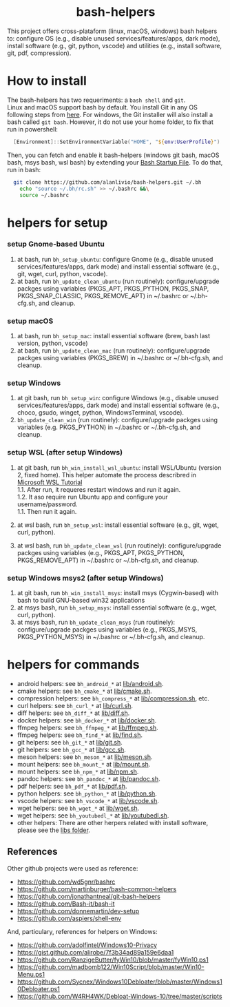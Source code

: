 <h1 align="center">bash-helpers</h1>

This project offers cross-plataform (linux, macOS, windows) bash helpers to: configure OS (e.g., disable unused services/features/apps, dark mode), install software (e.g., git, python, vscode) and utilities (e.g., install software, git, pdf, compression).

# How to install

The bash-helpers has two requeriments: a `bash shell` and `git`.   
Linux and macOS support bash by default. 
You install Git in any OS following steps from [here](https://git-scm.com/download). 
For windows, the Git installer will also install a bash called `git bash`. However, it do not use your home folder, to fix that run in powershell: 

```powershell
  [Environment]::SetEnvironmentVariable("HOME", "${env:UserProfile}")
```

Then, you can fetch and enable it bash-helpers (windows git bash, macOS bash, msys bash, wsl bash) by extending your [Bash Startup File](https://www.gnu.org/software/bash/manual/html_node/Bash-Startup-Files.html). To do that, run in bash:

```bash
  git clone https://github.com/alanlivio/bash-helpers.git ~/.bh
    echo "source ~/.bh/rc.sh" >> ~/.bashrc &&\
    source ~/.bashrc
  ```

# helpers for setup

### setup Gnome-based Ubuntu  

  1. at bash, run `bh_setup_ubuntu`: configure Gnome (e.g., disable unused services/features/apps, dark mode) and install essential software (e.g., git, wget, curl, python, vscode).
  2. at bash, run `bh_update_clean_ubuntu` (run routinely): configure/upgrade packges using variables (PKGS_APT, PKGS_PYTHON, PKGS_SNAP, PKGS_SNAP_CLASSIC, PKGS_REMOVE_APT) in ~/.bashrc or ~/.bh-cfg.sh, and cleanup.

### setup macOS  

  1. at bash, run `bh_setup_mac`: install essential software (brew, bash last version, python, vscode)
  2. at bash, run `bh_update_clean_mac` (run routinely): configure/upgrade packges using variables (PKGS_BREW) in ~/.bashrc or ~/.bh-cfg.sh, and cleanup.

### setup Windows

  1. at git bash, run `bh_setup_win`: configure Windows (e.g., disable unused services/features/apps, dark mode) and install essential software (e.g., choco, gsudo, winget, python, WindowsTerminal, vscode).
  2. `bh_update_clean_win` (run routinely): configure/upgrade packges using variables (e.g. PKGS_PYTHON) in ~/.bashrc or ~/.bh-cfg.sh, and cleanup.

### setup WSL (after setup Windows)

  1. at git bash, run `bh_win_install_wsl_ubuntu`: install WSL/Ubuntu (version 2, fixed home). This helper automate the process describred in [Microsoft WSL Tutorial](https://docs.microsoft.com/en-us/windows/wsl/wsl2-install)  
    1.1. After run, it requeres restart windows and run it again.  
    1.2. It aso require run Ubuntu app and configure your username/password.  
    1.1. Then run it again.

  2. at wsl bash, run `bh_setup_wsl`: install essential software (e.g., git, wget, curl, python).
  3. at wsl bash, run `bh_update_clean_wsl` (run routinely): configure/upgrade packges using variables (e.g., PKGS_APT, PKGS_PYTHON, PKGS_REMOVE_APT) in ~/.bashrc or ~/.bh-cfg.sh, and cleanup.

### setup Windows msys2 (after setup Windows)

  1. at git bash, run `bh_win_install_msys`: install msys (Cygwin-based) with bash to build GNU-based win32 applications
  2. at msys bash, run `bh_setup_msys`: install essential software (e.g., wget, curl, python).
  3. at msys bash, run `bh_update_clean_msys` (run routinely): configure/upgrade packges using variables (e.g., PKGS_MSYS, PKGS_PYTHON_MSYS) in ~/.bashrc or ~/.bh-cfg.sh, and cleanup.
  

# helpers for commands
* android helpers: see `bh_android_*` at [lib/android.sh](lib/android.sh).
* cmake helpers: see `bh_cmake_*` at [lib/cmake.sh](lib/cmake.sh).
* compression helpers: see `bh_compress_*` at [lib/compression.sh](lib/compression.sh), etc.
* curl helpers: see `bh_curl_*` at [lib/curl.sh](lib/curl.sh).
* diff helpers: see `bh_diff_*` at [lib/diff.sh](lib/diff.sh).
* docker helpers: see `bh_docker_*` at [lib/docker.sh](lib/docker.sh).
* ffmpeg helpers: see `bh_ffmpeg_*` at [lib/ffmpeg.sh](lib/ffmpeg.sh).
* ffmpeg helpers: see `bh_find_*` at [lib/find.sh](lib/find.sh).
* git helpers: see `bh_git_*` at [lib/git.sh](lib/git.sh).
* git helpers: see `bh_gcc_*` at [lib/gcc.sh](lib/gcc.sh).
* meson helpers: see `bh_meson_*` at [lib/meson.sh](lib/meson.sh).
* mount helpers: see `bh_mount_*` at [lib/mount.sh](lib/mount.sh).
* mount helpers: see `bh_npm_*` at [lib/npm.sh](lib/mount.sh).
* pandoc helpers: see `bh_pandoc_*` at [lib/pandoc.sh](lib/pandoc.sh).
* pdf helpers: see `bh_pdf_*` at [lib/pdf.sh](lib/pdf.sh).
* python helpers: see `bh_python_*` at [lib/python.sh](lib/python.sh).
* vscode helpers: see `bh_vscode_*` at [lib/vscode.sh](lib/vscode.sh).
* wget helpers: see `bh_wget_*` at [lib/wget.sh](lib/wget.sh).
* wget helpers: see `bh_youtubedl_*` at [lib/youtubedl.sh](lib/youtubedl.sh).
* other helpers: There are other herpers related with install software, please see the [libs folder](lib/).

## References

Other github projects were used as reference:

* https://github.com/wd5gnr/bashrc
* https://github.com/martinburger/bash-common-helpers
* https://github.com/jonathantneal/git-bash-helpers
* https://github.com/Bash-it/bash-it
* https://github.com/donnemartin/dev-setup
* https://github.com/aspiers/shell-env

And, particulary, references for helpers on Windows:

* https://github.com/adolfintel/Windows10-Privacy
* https://gist.github.com/alirobe/7f3b34ad89a159e6daa1
* https://github.com/RanzigeButter/fyWin10/blob/master/fyWin10.ps1
* https://github.com/madbomb122/Win10Script/blob/master/Win10-Menu.ps1
* https://github.com/Sycnex/Windows10Debloater/blob/master/Windows10Debloater.ps1
* https://github.com/W4RH4WK/Debloat-Windows-10/tree/master/scripts
